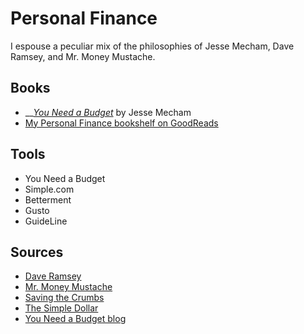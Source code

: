 # Personal Finance

I espouse a peculiar mix of the philosophies of Jesse Mecham, Dave Ramsey, and Mr. Money Mustache.

## Books

* \_\_[_You Need a Budget_](https://www.youneedabudget.com/book-order-now/) by Jesse Mecham
* [My Personal Finance bookshelf on GoodReads](https://www.goodreads.com/review/list/9682365-nathan?shelf=personal-finance)

## Tools

* You Need a Budget
* Simple.com
* Betterment
* Gusto
* GuideLine

## Sources

* [Dave Ramsey](https://www.daveramsey.com/)
* [Mr. Money Mustache](http://www.mrmoneymustache.com/)
* [Saving the Crumbs](https://www.savingthecrumbs.com/)
* [The Simple Dollar](https://www.thesimpledollar.com/)
* [You Need a Budget blog](https://www.youneedabudget.com/blog/)

